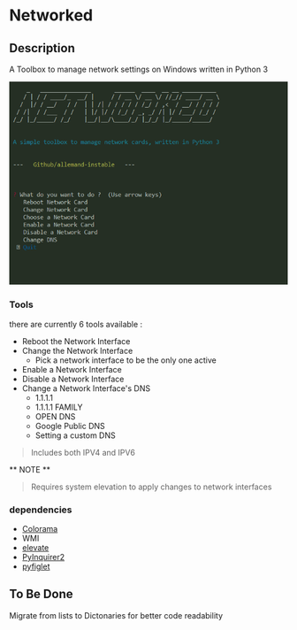 # Networked

## Description

A Toolbox to manage network settings on Windows written in Python 3



![MENU](/img/01.png)



### Tools

there are currently 6 tools available :

- Reboot the Network Interface
- Change the Network Interface
  - Pick a network interface to be the only one active
- Enable a Network Interface
- Disable a Network Interface
- Change a Network Interface's DNS
  - 1.1.1.1
  - 1.1.1.1 FAMILY
  - OPEN DNS
  - Google Public DNS
  - Setting a custom DNS
> Includes both IPV4 and IPV6


** NOTE **
> Requires system elevation to apply changes to network interfaces


### dependencies

- [Colorama](https://github.com/tartley/colorama)
- WMI
- [elevate](https://github.com/barneygale/elevate)
- [PyInquirer2](https://github.com/zeusxs/PyInquirer2)
- [pyfiglet](https://github.com/pwaller/pyfiglet)


## To Be Done

Migrate from lists to Dictonaries for better code readability
